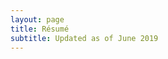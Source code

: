 ```yaml
---
layout: page
title: Résumé
subtitle: Updated as of June 2019
---
```


<object data="{{ franklee26.github.io/LeeFrankResume.pdf }}" width="800em" height="800em" type='application/pdf'/>
